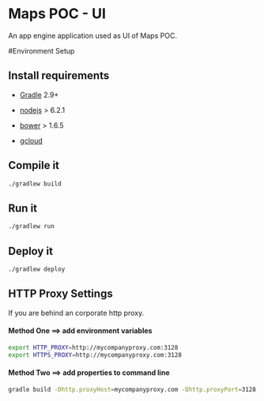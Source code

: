 # Maps POC - UI
An app engine application used as UI of Maps POC.

#Environment Setup

## Install requirements
- [Gradle](http://gradle.org/) 2.9+

- [nodejs](https://nodejs.org/en/) > 6.2.1
- [bower](https://bower.io/) > 1.6.5
- [gcloud](https://cloud.google.com/sdk/)

## Compile it
```sh
./gradlew build
```
## Run it
```sh
./gradlew run
```
## Deploy it
```sh
./gradlew deploy
```
## HTTP Proxy Settings

If you are behind an corporate http proxy.

#### Method One ==> add environment variables

```sh
export HTTP_PROXY=http://mycompanyproxy.com:3128
export HTTPS_PROXY=http://mycompanyproxy.com:3128
```

#### Method Two ==> add properties to command line

```sh
gradle build -Dhttp.proxyHost=mycompanyproxy.com -Dhttp.proxyPort=3128 -Dhttps.proxyHost=mycompanyproxy.com -Dhttps.proxyPort=3128
```

